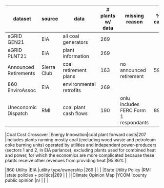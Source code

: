 |dataset               |source      |data                   |# plants w/ data  |missing reason         |% coal capacity           |
|----------------------|------------|-----------------------|------------------|-----------------------|--------------------------|
|eGRID GEN21           |EIA         |all coal generators    |269               |                       |                          |
|eGRID PLNT21          |EIA         |plant information      |269               |                       |                          |
|Announced Retirements |Sierra Club |coal retirement plans  |163               |no announced retirement|59.39%                    |
|860 EnviroAssoc       |EIA         |environmental retrofits|269               |                       |                          |
|Uneconomic Dispatch   |RMI         |coal plant cash flows  |190               |onlu includes FERC Form 1 respondants    |89.73%  |


|Coal Cost Crossover   |Energy Innovation|coal plant forward costs|207         |includes plants running mostly coal (excluding wood waste and petroleum coke burning units) operated by utilities and independent power-producers (sectors 1 and 2, in EIA parlance), excluding plants used for combined heat and power, for which the economics are more complicated because these plants receive other revenues from providing heat.|95.86%                    |

|860 Utility           |EIA         |utility type/ownership |269               |                       |                          |
|State Utility Policy  |RMI         |state policies + politics|269             |                       |                          |
|Climate Opinion Map   |YCOM        |county public opinion  |n/                |                       |                          |



